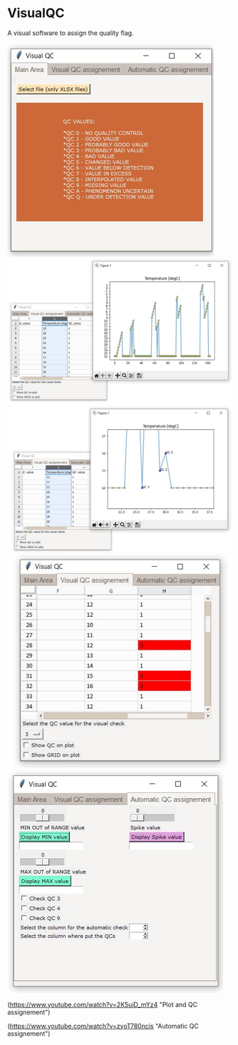 # VisualQC

A visual software to assign the quality flag.

![logo](https://github.com/PythonOpenProjects/VisualQC/blob/main/images/Clipboard01.jpg)
![logo](https://github.com/PythonOpenProjects/VisualQC/blob/main/images/Clipboard02.jpg)
![logo](https://github.com/PythonOpenProjects/VisualQC/blob/main/images/Clipboard03.jpg)
![logo](https://github.com/PythonOpenProjects/VisualQC/blob/main/images/Clipboard04.jpg)
![logo](https://github.com/PythonOpenProjects/VisualQC/blob/main/images/Clipboard05.jpg)


(https://www.youtube.com/watch?v=2K5uiD_mYz4 "Plot and QC assignement") 

(https://www.youtube.com/watch?v=zyoT780ncis "Automatic QC assignement") 
